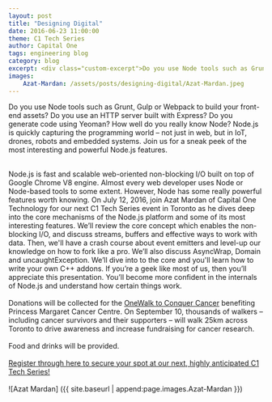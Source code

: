 ```yaml
---
layout: post
title: "Designing Digital"
date: 2016-06-23 11:00:00
theme: C1 Tech Series
author: Capital One
tags: engineering blog
category: blog
excerpt: <div class="custom-excerpt">Do you use Node tools such as Grunt, Gulp or Webpack to build your front-end assets? Do you use an HTTP server built with Express? Do you generate code using Yeoman? How well do you really know Node? Node.js is quickly capturing the programming world – not just in web, but in IoT, drones, robots and embedded systems. Join us for a sneak peek of the most interesting and powerful Node.js features. <br/><br/> <a href="http://bit.ly/28O3ekD" target="_blank">Register through here to secure your spot at our next, highly anticipated C1 Tech Series!</a> <br/><br/> <img src="/assets/posts/designing-digital/Azat-Mardan.jpeg"></div>
images:
    Azat-Mardan: /assets/posts/designing-digital/Azat-Mardan.jpeg
---
```

Do you use Node tools such as Grunt, Gulp or Webpack to build your front-end assets? Do you use an HTTP server built with Express? Do you generate code using Yeoman? How well do you really know Node?
Node.js is quickly capturing the programming world – not just in web, but in IoT, drones, robots and embedded systems. Join us for a sneak peek of the most interesting and powerful Node.js features.
<br/><br/>

<!--more-->

Node.js is fast and scalable web-oriented non-blocking I/O built on top of Google Chrome V8 engine. Almost every web developer uses Node or Node-based tools to some extent. However, Node has some really powerful features worth knowing. On July 12, 2016, join Azat Mardan of Capital One Technology for our next C1 Tech Series event in Toronto as he dives deep into the core mechanisms of the Node.js platform and some of its most interesting features. We’ll review the core concept which enables the non-blocking I/O, and discuss streams, buffers and effective ways to work with data. Then, we'll have a crash course about event emitters and level-up our knowledge on how to fork like a pro. We’ll also discuss AsyncWrap, Domain and uncaughtException. We’ll dive into to the core and you'll learn how to write your own C++ addons. If you’re a geek like most of us, then you’ll appreciate this presentation. You’ll become more confident in the internals of Node.js and understand how certain things work.
<br/><br/>
Donations will be collected for the <a href="http://to16.onewalk.ca/site/PageServer?pagename=to16_homepage" target="_blank">OneWalk to Conquer Cancer</a> benefiting Princess Margaret Cancer Centre. On September 10, thousands of walkers – including cancer survivors and their supporters – will walk 25km across Toronto to drive awareness and increase fundraising for cancer research.
<br/><br/>
Food and drinks will be provided.
<br/><br/>
<a href="http://bit.ly/28O3ekD" target="_blank">Register through here to secure your spot at our next, highly anticipated C1 Tech Series!</a>
<br/><br/>
![Azat Mardan] ({{ site.baseurl | append:page.images.Azat-Mardan }})
